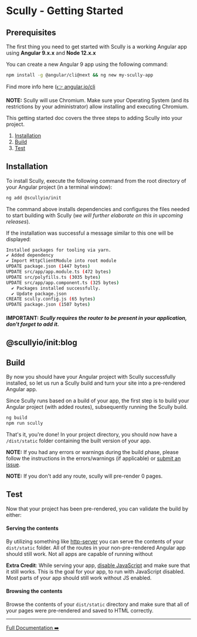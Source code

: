 # Scully - Getting Started

## Prerequisites 
The first thing you need to get started with Scully is a working Angular app using **Angular 9.x.x** and **Node 12.x.x**  

You can create a new Angular 9 app using the following command:

```bash
npm install -g @angular/cli@next && ng new my-scully-app
```

Find more info here ([👉 angular.io/cli](https://angular.io/cli)

__NOTE:__  Scully will use Chromium. Make sure your Operating System (and its restrictions by your administrator) allow installing and executing Chromium. 

This getting started doc covers the three steps to adding Scully into your project.

1. [Installation](#installation)
2. [Build](#build)
3. [Test](#test)


## Installation
To install Scully, execute the following command from the root directory of your Angular project (in a terminal window):
```bash
ng add @scullyio/init
```

The command above installs dependencies and configures the files needed to start building with Scully (_we will further elaborate on this in upcoming releases_).

If the installation was successful a message similar to this one will be displayed:

```bash
Installed packages for tooling via yarn.
✔ Added dependency
✔ Import HttpClientModule into root module
UPDATE package.json (1447 bytes)
UPDATE src/app/app.module.ts (472 bytes)
UPDATE src/polyfills.ts (3035 bytes)
UPDATE src/app/app.component.ts (325 bytes)
  ✔ Packages installed successfully.
  ✔ Update package.json
CREATE scully.config.js (65 bytes)
UPDATE package.json (1507 bytes)
```

#### IMPORTANT: *Scully requires the router to be present in your application, don't forget to add it.*

## @scullyio/init:blog

## Build

By now you should have your Angular project with Scully successfully installed, so let us run a Scully build and turn your site into a
pre-rendered Angular app.

Since Scully runs based on a build of your app, the first step is to build your Angular project (with added routes), subsequently running the Scully build.

```bash
ng build
npm run scully
```

That's it, you're done! In your project directory, you should now have a `/dist/static` folder containing the built version
of your app.

__NOTE:__ If you had any errors or warnings during the build phase, please follow the instructions in the errors/warnings
(if applicable) or [submit an issue](https://github.com/scullyio/scully/issues/new/choose).

__NOTE:__ If you don't add any route, scully will pre-render 0 pages.

## Test

Now that your project has been pre-rendered, you can validate the build by either:

#### Serving the contents

By utilizing something like [http-server](https://www.npmjs.com/package/http-server) you can serve the contents of your
`dist/static` folder. All of the routes in your non-pre-rendered Angular app should still work. Not all apps are
capable of running without

[//]: # (Missing text for the line above)

__Extra Credit__: While serving your app, [disable JavaScript](https://developers.google.com/web/tools/chrome-devtools/javascript/disable)
and make sure that it still works. This is the goal for your app, to run with JavaScript disabled. Most parts of your app should still work without JS enabled.

#### Browsing the contents

Browse the contents of your `dist/static` directory and make sure that all of your pages were pre-rendered and saved to
HTML correctly.

---
[Full Documentation ➡️](scully.md)
